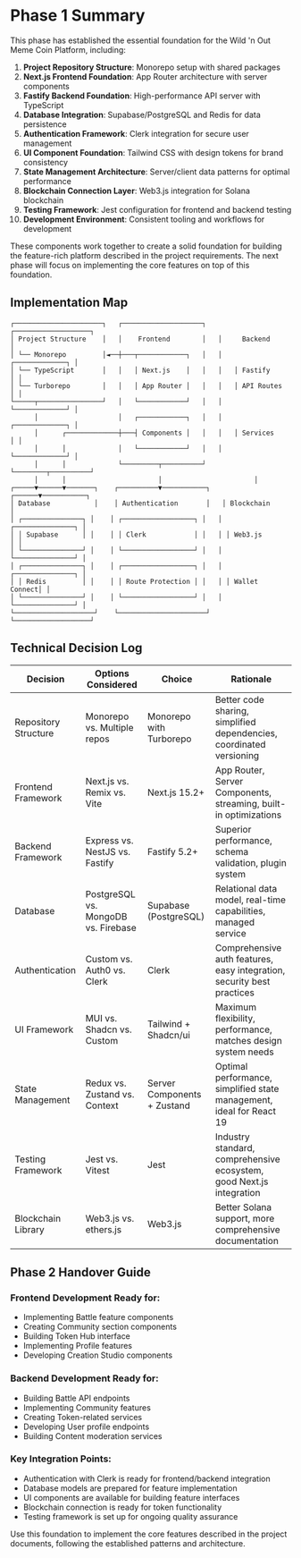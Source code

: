 # Phase 1 Summary

This phase has established the essential foundation for the Wild 'n Out Meme Coin Platform, including:

1. **Project Repository Structure**: Monorepo setup with shared packages
2. **Next.js Frontend Foundation**: App Router architecture with server components
3. **Fastify Backend Foundation**: High-performance API server with TypeScript
4. **Database Integration**: Supabase/PostgreSQL and Redis for data persistence
5. **Authentication Framework**: Clerk integration for secure user management
6. **UI Component Foundation**: Tailwind CSS with design tokens for brand consistency
7. **State Management Architecture**: Server/client data patterns for optimal performance
8. **Blockchain Connection Layer**: Web3.js integration for Solana blockchain
9. **Testing Framework**: Jest configuration for frontend and backend testing
10. **Development Environment**: Consistent tooling and workflows for development

These components work together to create a solid foundation for building the feature-rich platform described in the project requirements. The next phase will focus on implementing the core features on top of this foundation.

## Implementation Map

```
┌──────────────────────┐   ┌────────────────────┐   ┌───────────────────┐
│ Project Structure    │   │    Frontend        │   │     Backend       │
│ └── Monorepo         │◄──┼───┬────────────┐   │   │   ┌─────────────┐ │
│ └── TypeScript       │   │   │ Next.js    │   │   │   │ Fastify     │ │
│ └── Turborepo        │   │   │ App Router │   │   │   │ API Routes  │ │
└─────┬────────────────┘   │   └────────────┘   │   │   └─────────────┘ │
      │                    │   ┌────────────┐   │   │   ┌─────────────┐ │
      │      ┌─────────────┼───┤ Components │   │   │   │ Services    │ │
      │      │             │   └────────────┘   │   │   └─────────────┘ │
      │      │             └─────────┬──────────┘   └────────┬──────────┘
      │      │                       │                       │
┌─────▼──────▼───────┐    ┌──────────▼───────────┐   ┌──────▼───────────┐
│ Database           │    │ Authentication       │   │ Blockchain       │
│ ┌───────────────┐ │    │ ┌──────────────────┐ │   │ ┌───────────────┐ │
│ │ Supabase      │ │    │ │ Clerk            │ │   │ │ Web3.js       │ │
│ └───────────────┘ │    │ └──────────────────┘ │   │ └───────────────┘ │
│ ┌───────────────┐ │    │ ┌──────────────────┐ │   │ ┌───────────────┐ │
│ │ Redis         │ │    │ │ Route Protection │ │   │ │ Wallet Connect│ │
│ └───────────────┘ │    │ └──────────────────┘ │   │ └───────────────┘ │
└────────────────────┘    └──────────────────────┘   └───────────────────┘
```

## Technical Decision Log

| Decision | Options Considered | Choice | Rationale |
|----------|-------------------|--------|-----------|
| Repository Structure | Monorepo vs. Multiple repos | Monorepo with Turborepo | Better code sharing, simplified dependencies, coordinated versioning |
| Frontend Framework | Next.js vs. Remix vs. Vite | Next.js 15.2+ | App Router, Server Components, streaming, built-in optimizations |
| Backend Framework | Express vs. NestJS vs. Fastify | Fastify 5.2+ | Superior performance, schema validation, plugin system |
| Database | PostgreSQL vs. MongoDB vs. Firebase | Supabase (PostgreSQL) | Relational data model, real-time capabilities, managed service |
| Authentication | Custom vs. Auth0 vs. Clerk | Clerk | Comprehensive auth features, easy integration, security best practices |
| UI Framework | MUI vs. Shadcn vs. Custom | Tailwind + Shadcn/ui | Maximum flexibility, performance, matches design system needs |
| State Management | Redux vs. Zustand vs. Context | Server Components + Zustand | Optimal performance, simplified state management, ideal for React 19 |
| Testing Framework | Jest vs. Vitest | Jest | Industry standard, comprehensive ecosystem, good Next.js integration |
| Blockchain Library | Web3.js vs. ethers.js | Web3.js | Better Solana support, more comprehensive documentation |

## Phase 2 Handover Guide

### Frontend Development Ready for:
- Implementing Battle feature components
- Creating Community section components
- Building Token Hub interface
- Implementing Profile features
- Developing Creation Studio components

### Backend Development Ready for:
- Building Battle API endpoints
- Implementing Community features
- Creating Token-related services
- Developing User profile endpoints
- Building Content moderation services

### Key Integration Points:
- Authentication with Clerk is ready for frontend/backend integration
- Database models are prepared for feature implementation
- UI components are available for building feature interfaces
- Blockchain connection is ready for token functionality
- Testing framework is set up for ongoing quality assurance

Use this foundation to implement the core features described in the project documents, following the established patterns and architecture.